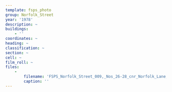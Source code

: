```yaml
---
template: fsps_photo
group: Norfolk_Street
year: '1978'
description: ~
buildings:
    - ''
coordinates: ~
heading: ~
classification: ~
section: ~
cell: ~
film_roll: ~
files:
    -
        filename: 'FSPS_Norfolk_Street_009,_Nos_26-28_cnr_Norfolk_Lane,_14-4-A,_1978.png'
        caption: ''
---
```

